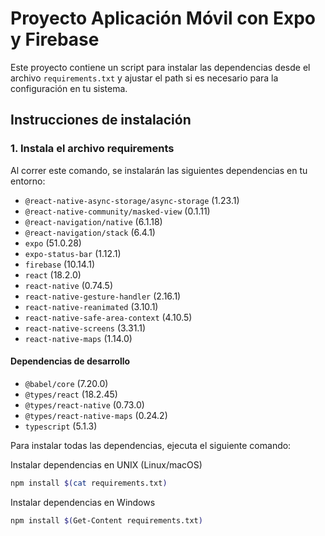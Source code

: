 # Proyecto Aplicación Móvil con Expo y Firebase

Este proyecto contiene un script para instalar las dependencias desde el archivo `requirements.txt` y ajustar el path si es necesario para la configuración en tu sistema.

## Instrucciones de instalación

### 1. Instala el archivo requirements 
Al correr este comando, se instalarán las siguientes dependencias en tu entorno:

- `@react-native-async-storage/async-storage` (1.23.1)
- `@react-native-community/masked-view` (0.1.11)
- `@react-navigation/native` (6.1.18)
- `@react-navigation/stack` (6.4.1)
- `expo` (51.0.28)
- `expo-status-bar` (1.12.1)
- `firebase` (10.14.1)
- `react` (18.2.0)
- `react-native` (0.74.5)
- `react-native-gesture-handler` (2.16.1)
- `react-native-reanimated` (3.10.1)
- `react-native-safe-area-context` (4.10.5)
- `react-native-screens` (3.31.1)
- `react-native-maps` (1.14.0)

#### Dependencias de desarrollo

- `@babel/core` (7.20.0)
- `@types/react` (18.2.45)
- `@types/react-native` (0.73.0)
- `@types/react-native-maps` (0.24.2)
- `typescript` (5.1.3)

Para instalar todas las dependencias, ejecuta el siguiente comando:

Instalar dependencias en UNIX (Linux/macOS)
```bash
npm install $(cat requirements.txt)

```
Instalar dependencias en Windows
```bash
npm install $(Get-Content requirements.txt)
```